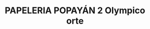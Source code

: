 ---
title: "PAPELERIA POPAYÁN 2 Olympico orte"
url: /popayan/papeleria-popayan-2-olympico-orte/
shop: Schreibwaren
---